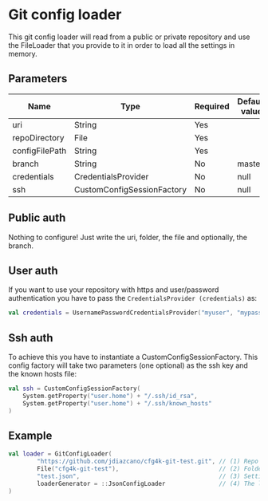 # Git config loader
This git config loader will read from a public or private repository and use the FileLoader that you provide to it in 
order to load all the settings in memory.

## Parameters
|Name|Type|Required|Default value|
|---|---|---|---|
|uri|String|Yes| |
|repoDirectory|File|Yes| |
|configFilePath|String|Yes| |
|branch|String|No|master|
|credentials|CredentialsProvider|No|null|
|ssh|CustomConfigSessionFactory|No|null|

## Public auth
Nothing to configure! Just write the uri, folder, the file and optionally, the branch.

## User auth
If you want to use your repository with https and user/password authentication you have to pass the 
`CredentialsProvider (credentials)` as:
```kotlin
val credentials = UsernamePasswordCredentialsProvider("myuser", "mypassword")
```

## Ssh auth
To achieve this you have to instantiate a CustomConfigSessionFactory. 
This config factory will take two parameters (one optional) as the ssh key and the known hosts file:
```kotlin
val ssh = CustomConfigSessionFactory(
    System.getProperty("user.home") + "/.ssh/id_rsa", 
    System.getProperty("user.home") + "/.ssh/known_hosts"
)
```

## Example 
```kotlin
val loader = GitConfigLoader(
        "https://github.com/jdiazcano/cfg4k-git-test.git", // (1) Repo url
        File("cfg4k-git-test"),                            // (2) Folder to be used to clone
        "test.json",                                       // (3) Settings file
        loaderGenerator = ::JsonConfigLoader               // (4) The loader used to load the (3) settings file
)
```